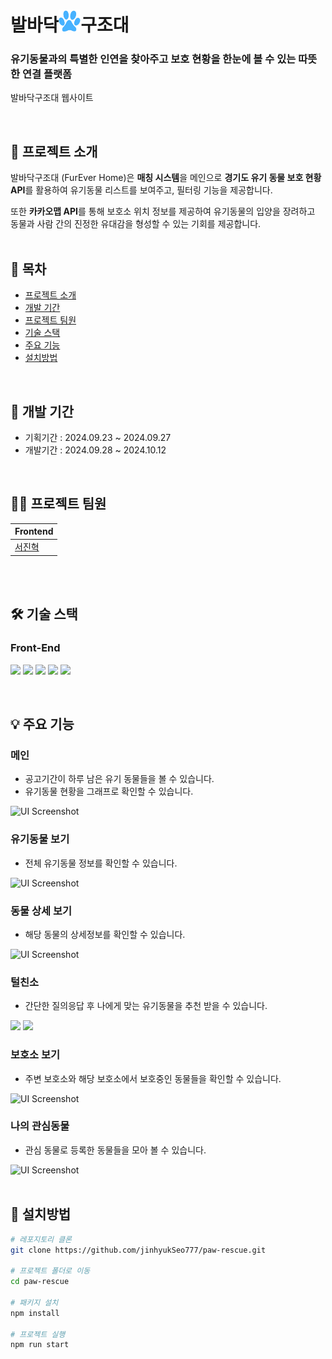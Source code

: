 # 발바닥<img src="./src/assets/icons/logo.svg" alt="로고" width="35" height="35">구조대

### 유기동물과의 특별한 인연을 찾아주고 보호 현황을 한눈에 볼 수 있는 따뜻한 연결 플랫폼

<a href="https://paw-rescue.vercel.app/" style="text-decoration: none;">발바닥구조대 웹사이트</a>

<br>

## 🙌 프로젝트 소개

발바닥구조대 (FurEver Home)은 **매칭 시스템**을 메인으로 **경기도 유기 동물 보호 현황 API**를 활용하여 유기동물 리스트를 보여주고, 필터링 기능을 제공합니다. 

또한 **카카오맵 API**를 통해 보호소 위치 정보를 제공하여 유기동물의 입양을 장려하고 동물과 사람 간의 진정한 유대감을 형성할 수 있는 기회를 제공합니다.
<br>
<br>

## 🔽 목차

- [프로젝트 소개](#-프로젝트-소개)
- [개발 기간](#-개발-기간)
- [프로젝트 팀원](#-프로젝트-팀원)
- [기술 스택](#️-기술-스택)
- [주요 기능](#주요-기능)
- [설치방법](#-설치방법)
<br>

## 📆 개발 기간

- 기획기간 : 2024.09.23 ~ 2024.09.27
- 개발기간 : 2024.09.28 ~ 2024.10.12
<br>

## 🧑‍💻 프로젝트 팀원

| **Frontend** | 
| --- |
| [서진혁](https://github.com/jinhyukSeo777) |
<br>
<br>

## 🛠️ 기술 스택

### **Front-End**
<img src="https://img.shields.io/badge/React-61DAFB?style=for-the-badge&logo=React&logoColor=black"> <img src="https://img.shields.io/badge/typescript-3178C6?style=for-the-badge&logo=typescript&logoColor=white">
<img src="https://img.shields.io/badge/reactquery-FF4154?style=for-the-badge&logo=reactquery&logoColor=white">
<img src="https://img.shields.io/badge/axios-5A29E4?style=for-the-badge&logo=axios&logoColor=white">
<img src="https://img.shields.io/badge/styled--components-DB7093?style=for-the-badge&logo=styled-components&logoColor=white">

<br>

## 💡 주요 기능

### 메인
- 공고기간이 하루 남은 유기 동물들을 볼 수 있습니다.
- 유기동물 현황을 그래프로 확인할 수 있습니다.
<img src="https://img.notionusercontent.com/s3/prod-files-secure%2Fed06401d-435c-4e3a-b065-eba8caaaa69a%2F454b8333-0afc-4ab1-baeb-ffdf0a07f18b%2F11.png/size/w=1050?exp=1734901949&sig=LY_eUVfg7U1PLSJVSOMnBzvNj8uE8I_PIk8g9SawbdA" alt="UI Screenshot" style="max-width: 100%; height: auto;">
<br>

### 유기동물 보기
- 전체 유기동물 정보를 확인할 수 있습니다.
<img src="https://img.notionusercontent.com/s3/prod-files-secure%2Fed06401d-435c-4e3a-b065-eba8caaaa69a%2F04cb8b1c-cc32-42df-b122-51b6dbc79458%2F22.png/size/w=1060?exp=1734902264&sig=0o1uSz8ATQMNZa7rGxQVaJizprbFn9rSA30KnZMyHDU" alt="UI Screenshot" style="max-width: 100%; height: auto;">
<br>

### 동물 상세 보기
- 해당 동물의 상세정보를 확인할 수 있습니다.
<img src="https://img.notionusercontent.com/s3/prod-files-secure%2Fed06401d-435c-4e3a-b065-eba8caaaa69a%2Fb50924c1-4907-4d73-a1d3-38502de30d69%2F33.png/size/w=1020?exp=1734902326&sig=op-bAvQrJ9u7Bcc-1F7fulVwG6awInfjLtsVxgB-n-M" alt="UI Screenshot" style="max-width: 100%; height: auto;">
<br>

### 털친소
- 간단한 질의응답 후 나에게 맞는 유기동물을 추천 받을 수 있습니다.
<img src="https://img.notionusercontent.com/s3/prod-files-secure%2Fed06401d-435c-4e3a-b065-eba8caaaa69a%2Fda79223a-d7ac-4054-899d-f6ed5c3f789d%2F44.png/size/w=1030?exp=1734902359&sig=3WTTyogOEXthkMWd0dWUx11nRpQBQjP31xSec6_7Y3Q" style="max-width: 100%; height: auto;">
<img src="https://img.notionusercontent.com/s3/prod-files-secure%2Fed06401d-435c-4e3a-b065-eba8caaaa69a%2Fdb1545f9-879d-4f75-bd3b-5fe81b48ab32%2F55.png/size/w=590?exp=1734902398&sig=H3F__fC2micQcKmbmlmxddb3Nh1iItGTAQxAAs6FAEA" style="max-width: 100%; height: auto;">
<br>

### 보호소 보기
- 주변 보호소와 해당 보호소에서 보호중인 동물들을 확인할 수 있습니다.
<img src="https://img.notionusercontent.com/s3/prod-files-secure%2Fed06401d-435c-4e3a-b065-eba8caaaa69a%2F8f33c914-ceab-45bd-a695-cb844b2f7261%2F66.png/size/w=1000?exp=1734902449&sig=mTINH-ExP0QQFMGqCLFn61M_2PVtx8_8Plx9G-pGIIo" alt="UI Screenshot" style="max-width: 100%; height: auto;">
<br>

### 나의 관심동물
- 관심 동물로 등록한 동물들을 모아 볼 수 있습니다.
<img src="https://img.notionusercontent.com/s3/prod-files-secure%2Fed06401d-435c-4e3a-b065-eba8caaaa69a%2F55353367-1f14-4e60-9f13-1ed71eed5226%2F77.png/size/w=1090?exp=1734902475&sig=EsDL1imF7gR5dF2gPeLVgS7FhDYYT1ZNj8sjcXu4Y8c" alt="UI Screenshot" style="max-width: 100%; height: auto;">
<br>
<br>


## 👀 설치방법

```bash
# 레포지토리 클론
git clone https://github.com/jinhyukSeo777/paw-rescue.git

# 프로젝트 폴더로 이동
cd paw-rescue

# 패키지 설치
npm install

# 프로젝트 실행
npm run start
```

